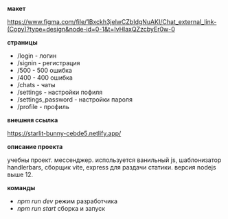 **макет**

https://www.figma.com/file/1Bxckh3jelwCZbIdgNuAKI/Chat_external_link-(Copy)?type=design&node-id=0-1&t=IvHlaxQZzcbyEr0w-0

**страницы**

* /login - логин
* /signin - регистрация
* /500 - 500 ошибка
* /400 - 400 ошибка
* /chats - чаты
* /settings - настройки пофиля
* /settings_password - настройки пароля
* /profile - профиль

**внешняя ссылка**

https://starlit-bunny-cebde5.netlify.app/

**описание проекта**

учебны проект. мессенджер.
используется ванильный js, шаблонизатор handlerbars, сборщик vite, express для раздачи статики. версия nodejs выше 12.

**команды**

* *npm run dev* режим разработчика
* *npm run start* сборка и запуск
